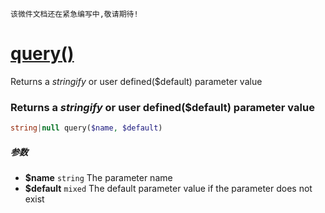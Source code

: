     该微件文档还在紧急编写中,敬请期待!
[query()](http://twinh.github.io/widget/api/query)
==================================================

Returns a *stringify* or user defined($default) parameter value

### Returns a *stringify* or user defined($default) parameter value
```php
string|null query($name, $default)
```

##### 参数
* **$name** `string` The parameter name
* **$default** `mixed` The default parameter value if the parameter does not exist

